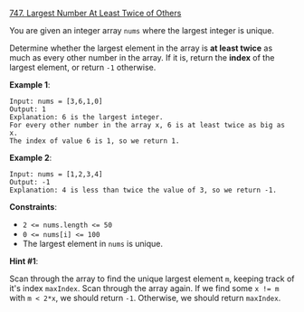 [747. Largest Number At Least Twice of Others](https://leetcode.com/problems/largest-number-at-least-twice-of-others/)

You are given an integer array `nums` where the largest integer is unique.

Determine whether the largest element in the array is **at least twice** as much as every other number in the array. If it is, return the **index** of the largest element, or return `-1` otherwise.

**Example 1**:
```
Input: nums = [3,6,1,0]
Output: 1
Explanation: 6 is the largest integer.
For every other number in the array x, 6 is at least twice as big as x.
The index of value 6 is 1, so we return 1.
```

**Example 2**:
```
Input: nums = [1,2,3,4]
Output: -1
Explanation: 4 is less than twice the value of 3, so we return -1.
```

**Constraints**:

* `2 <= nums.length <= 50`
* `0 <= nums[i] <= 100`
* The largest element in `nums` is unique.

**Hint #1**:

Scan through the array to find the unique largest element `m`, keeping track of it's index `maxIndex`. Scan through the array again. If we find some `x != m` with `m < 2*x`, we should return `-1`. Otherwise, we should return `maxIndex`.
